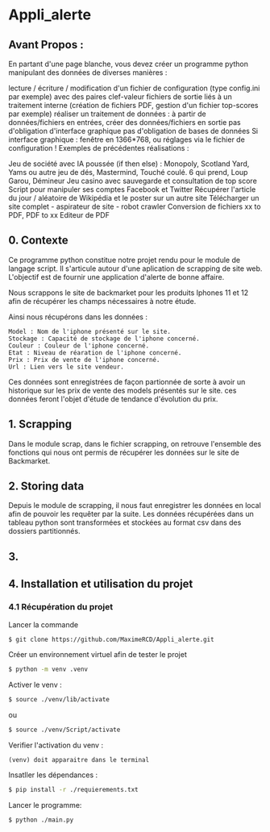 # Appli_alerte

## Avant Propos : 
En partant d'une page blanche, vous devez créer un programme python manipulant des données de diverses manières :

lecture / écriture / modification d'un fichier de configuration (type config.ini par exemple) avec des paires clef-valeur
fichiers de sortie liés à un traitement interne (création de fichiers PDF, gestion d'un fichier top-scores par exemple)
réaliser un traitement de données : à partir de données/fichiers en entrées, créer des données/fichiers en sortie
pas d'obligation d'interface graphique
pas d'obligation de bases de données
Si interface graphique : fenêtre en 1366*768, ou réglages via le fichier de configuration !
Exemples de précédentes réalisations :

Jeu de société avec IA poussée (if then else) : Monopoly, Scotland Yard, Yams ou autre jeu de dés, Mastermind, Touché coulé. 6 qui prend, Loup Garou, Démineur
Jeu casino avec sauvegarde et consultation de top score
Script pour manipuler ses comptes Facebook et Twitter
Récupérer l'article du jour / aléatoire de Wikipédia et le poster sur un autre site
Télécharger un site complet - aspirateur de site - robot crawler
Conversion de fichiers xx to PDF, PDF to xx
Editeur de PDF

## 0. Contexte

Ce programme python constitue notre projet rendu pour le module de langage script.
Il s'articule autour d'une aplication de scrapping de site web. L'objectif est de
fournir une application d'alerte de bonne affaire. 

Nous scrappons le site de backmarket pour les produits Iphones 11 et 12
afin de récupérer les champs nécessaires à notre étude.

Ainsi nous récupérons dans les données :
    
    Model : Nom de l'iphone présenté sur le site.
    Stockage : Capacité de stockage de l'iphone concerné.
    Couleur : Couleur de l'iphone concerné.
    Etat : Niveau de réaration de l'iphone concerné.
    Prix : Prix de vente de l'iphone concerné.
    Url : Lien vers le site vendeur.

Ces données sont enregistrées de façon partionnée de sorte à avoir 
un historique sur les prix de vente des models présentés sur le site.
ces données feront l'objet d'étude de tendance d'évolution du prix.

## 1. Scrapping

Dans le module scrap, dans le fichier scrapping, on retrouve l'ensemble des 
fonctions qui nous ont permis de récupérer les données sur le site de 
Backmarket.

## 2. Storing data

Depuis le module de scrapping, il nous faut enregistrer les 
données en local afin de pouvoir les requêter par la suite.
Les données récupérées dans un tableau python sont transformées et 
stockées au format csv dans des dossiers partitionnés.

## 3. 

## 4. Installation et utilisation du projet

### 4.1 Récupération du projet

Lancer la commande 
```bash
$ git clone https://github.com/MaximeRCD/Appli_alerte.git
 ```    

Créer un environnement virtuel afin de tester le projet
```bash
$ python -m venv .venv
```
Activer le venv : 
```bash
$ source ./venv/lib/activate 
 ```    
ou 
 ```bash
$ source ./venv/Script/activate
 ```    
Verifier l'activation du venv :
    
    (venv) doit apparaitre dans le terminal

Insatller les dépendances : 
```bash
$ pip install -r ./requierements.txt
 ```    
Lancer le programme:
```bash
$ python ./main.py
 ```    


